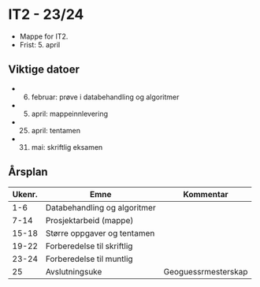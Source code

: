 # IT2 - 23/24

- Mappe for IT2.
- Frist: 5. april

## Viktige datoer

- 6. februar: prøve i databehandling og algoritmer
- 5. april: mappeinnlevering
- 25. april: tentamen
- 31. mai: skriftlig eksamen

## Årsplan

| Ukenr. | Emne                         | Kommentar           |
| ------ | ---------------------------- | ------------------- |
| 1-6    | Databehandling og algoritmer |                     |
| 7-14   | Prosjektarbeid (mappe)       |                     |
| 15-18  | Større oppgaver og tentamen  |                     |
| 19-22  | Forberedelse til skriftlig   |                     |
| 23-24  | Forberedelse til muntlig     |                     |
| 25     | Avslutningsuke               | Geoguessrmesterskap |
